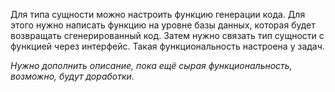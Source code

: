 Для типа сущности можно настроить функцию генерации кода. Для этого нужно написать функцию на уровне базы данных, которая будет возвращать сгенерированный код. Затем нужно связать тип сущности с функцией через интерфейс. Такая функциональность настроена у задач.

_Нужно дополнить описание, пока ещё сырая функциональность, возможно, будут доработки._